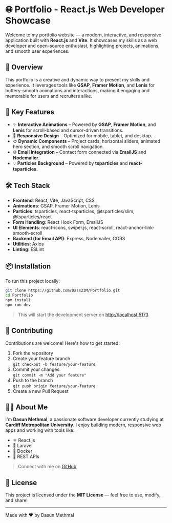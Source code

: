 # 🌐 Portfolio - React.js Web Developer Showcase

Welcome to my portfolio website — a modern, interactive, and responsive application built with **React.js** and **Vite**. It showcases my skills as a web developer and open-source enthusiast, highlighting projects, animations, and smooth user experiences.

## 🚀 Overview

This portfolio is a creative and dynamic way to present my skills and experience. It leverages tools like **GSAP**, **Framer Motion**, and **Lenis** for buttery-smooth animations and interactions, making it engaging and memorable for users and recruiters alike.

## 🎯 Key Features

- ✨ **Interactive Animations** – Powered by **GSAP**, **Framer Motion**, and **Lenis** for scroll-based and cursor-driven transitions.
- 📱 **Responsive Design** – Optimized for mobile, tablet, and desktop.
- ⚙️ **Dynamic Components** – Project cards, horizontal sliders, animated hero section, and smooth scroll navigation.
- 🌐 **Email Integration** – Contact form connected via **EmailJS** and **Nodemailer**.
- 💡 **Particles Background** – Powered by **tsparticles** and **react-tsparticles**.

## 🛠️ Tech Stack

- **Frontend**: React, Vite, JavaScript, CSS
- **Animations**: GSAP, Framer Motion, Lenis
- **Particles**: tsparticles, react-tsparticles, @tsparticles/slim, @tsparticles/react
- **Form Handling**: React Hook Form, EmailJS
- **UI Elements**: react-icons, swiper.js, react-scroll, react-anchor-link-smooth-scroll
- **Backend (for Email API)**: Express, Nodemailer, CORS
- **Utilities**: Axios
- **Linting**: ESLint

## 📦 Installation

To run this project locally:

```bash
git clone https://github.com/Dass23M/Portfolio.git
cd Portfolio
npm install
npm run dev
```

> This will start the development server on [http://localhost:5173](http://localhost:5173)

## 🤝 Contributing

Contributions are welcome! Here's how to get started:

1. Fork the repository
2. Create your feature branch  
   `git checkout -b feature/your-feature`
3. Commit your changes  
   `git commit -m "Add your feature"`
4. Push to the branch  
   `git push origin feature/your-feature`
5. Create a new Pull Request

## 👨‍💻 About Me

I'm **Dasun Methmal**, a passionate software developer currently studying at **Cardiff Metropolitan University**. I enjoy building modern, responsive web apps and working with tools like:

- ⚛️ React.js
- 🐘 Laravel
- 🐳 Docker
- 🧪 REST APIs

> Connect with me on [GitHub](https://github.com/Dass23M)

## 📄 License

This project is licensed under the **MIT License** — feel free to use, modify, and share!

---

Made with ❤️ by Dasun Methmal
